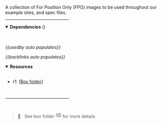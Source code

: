<!-- category start --><!-- category end -->

A collection of For Position Only (FPO) images to be used throughout our example sites, and spec files.

<hr width="40%" />

<!-- toc start --><!-- toc end -->

<details open="true">
  <summary><strong>Dependencies</strong> (<!-- dependencyCount start --><!-- dependencyCount end -->)</summary><br />

<br />
</details>

<!-- usedby start -->
*{{usedby auto populates}}*
<!-- usedby end -->

<!-- backlinks start -->
*{{backlinks auto populates}}*
<!-- backlinks end -->

<a name="resources"></a>
<details open="true">
  <summary><strong>Resources</strong></summary><br />

- r1: [[Box folder](https://ibm.ent.box.com/folder/129211903611)]

<br />
</details>

<hr width="40%" />

<br />

> 👀 &nbsp; See box folder <sup>[[r1](#resources)]</sup> for more details
